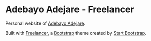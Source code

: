 # Adebayo Adejare - Freelancer
Personal website of [Adebayo Adejare](http://adebayoadejare.com/).

Built with [Freelancer](http://startbootstrap.com/template-overviews/freelancer/), a [Bootstrap](http://getbootstrap.com/) theme created by [Start Bootstrap](https://startbootstrap.com/).
